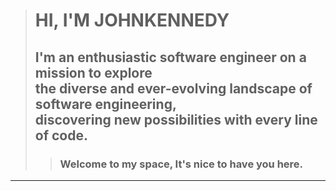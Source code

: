 
> # HI, I'M JOHNKENNEDY 
>
> ## I'm an enthusiastic software engineer on a mission to explore <br> the diverse and ever-evolving landscape of software engineering, <br> discovering new possibilities with every line of code.
>> ### Welcome to my space, It's nice to have you here.

---------------------------------------------------------------------------------------------------------------------------------------------------------------------------------------
